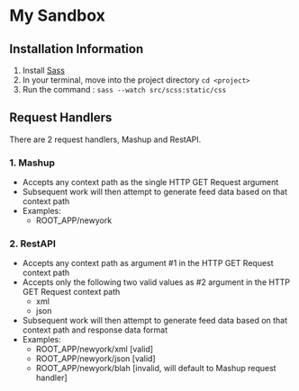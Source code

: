 My Sandbox
=========

Installation Information
------------------------

1. Install [Sass](http://sass-lang.com/tutorial)
2. In your terminal, move into the project directory `cd <project>`
3. Run the command : `sass --watch src/scss:static/css`

Request Handlers
----------------

There are 2 request handlers, Mashup and RestAPI.

### 1. Mashup

- Accepts any context path as the single HTTP GET Request argument
- Subsequent work will then attempt to generate feed data based on that context path
- Examples:
	- ROOT_APP/newyork

### 2. RestAPI

- Accepts any context path as argument #1 in the HTTP GET Request context path
- Accepts only the following two valid values as #2 argument in the HTTP GET Request context path
    - xml
	- json
- Subsequent work will then attempt to generate feed data based on that context path and response data format 
- Examples:
	- ROOT_APP/newyork/xml [valid]
	- ROOT_APP/newyork/json [valid]
	- ROOT_APP/newyork/blah [invalid, will default to Mashup request handler]
